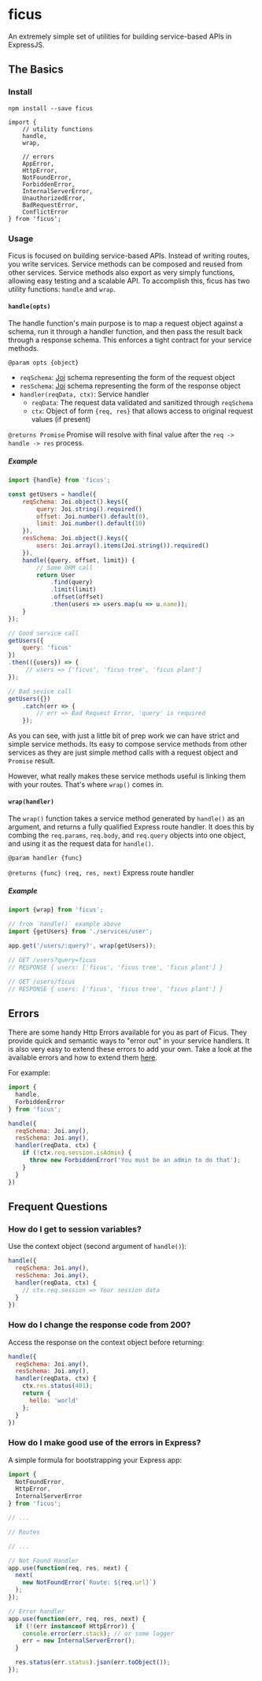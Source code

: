 # ficus

An extremely simple set of utilities for building service-based APIs in ExpressJS.

## The Basics

### Install

```
npm install --save ficus
```

```
import {
    // utility functions
    handle,
    wrap,

    // errors
    AppError,
    HttpError,
    NotFoundError,
    ForbiddenError,
    InternalServerError,
    UnauthorizedError,
    BadRequestError,
    ConflictError
} from 'ficus';
```

### Usage

Ficus is focused on building service-based APIs. Instead of writing routes, you write services. Service methods can be composed and reused from other services. Service methods also export as very simply functions, allowing easy testing and a scalable API. To accomplish this, ficus has two utility functions: `handle` and `wrap`.

#### `handle(opts)`

The handle function's main purpose is to map a request object against a schema, run it through a handler function, and then pass the result back through a response schema. This enforces a tight contract for your service methods.

`@param opts {object}`
- `reqSchema`: [Joi](https://github.com/hapijs/joi) schema representing the form of the request object
- `resSchema`: [Joi](https://github.com/hapijs/joi) schema representing the form of the response object
- `handler(reqData, ctx)`: Service handler
    - `reqData`: The request data validated and sanitized through `reqSchema`
    - `ctx`: Object of form `{req, res}` that allows access to original request values (if present)

`@returns Promise` Promise will resolve with final value after the `req -> handle -> res` process.


##### Example

```js
import {handle} from 'ficus';

const getUsers = handle({
    reqSchema: Joi.object().keys({
        query: Joi.string().required()
        offset: Joi.number().default(0),
        limit: Joi.number().default(10)
    }),
    resSchema: Joi.object().keys({
        users: Joi.array().items(Joi.string()).required()
    }),
    handle({query, offset, limit}) {
        // Some ORM call
        return User
            .find(query)
            .limit(limit)
            .offset(offset)
            .then(users => users.map(u => u.name));
    }
});

// Good service call
getUsers({
    query: 'ficus'
})
.then(({users}) => {
     // users => ['ficus', 'ficus tree', 'ficus plant']
});

// Bad sevice call
getUsers({})
    .catch(err => {
        // err => Bad Request Error, 'query' is required
    });
```

As you can see, with just a little bit of prep work we can have strict and simple service methods. Its easy to compose service methods from other services as they are just simple method calls with a request object and `Promise` result.

However, what really makes these service methods useful is linking them with your routes. That's where `wrap()` comes in.

#### `wrap(handler)`

The `wrap()` function takes a service method generated by `handle()` as an argument, and returns a fully qualified Express route handler. It does this by combing the `req.params`, `req.body`, and `req.query` objects into one object, and using it as the request data for `handle()`.

`@param handler {func}`

`@returns {func} (req, res, next)` Express route handler


##### Example

```js
import {wrap} from 'ficus';

// from `handle()` example above
import {getUsers} from './services/user';

app.get('/users/:query?', wrap(getUsers));

// GET /users?query=ficus
// RESPONSE { users: ['ficus', 'ficus tree', 'ficus plant'] }

// GET /users/ficus
// RESPONSE { users: ['ficus', 'ficus tree', 'ficus plant'] }
```

## Errors

There are some handy Http Errors available for you as part of Ficus. They provide quick and semantic ways to "error out" in your service handlers. It is also very easy to extend these errors to add your own. Take a look at the available errors and how to extend them [here](https://github.com/tshaddix/ficus/blob/master/src/errors.js).

For example:

```js
import {
  handle,
  ForbiddenError
} from 'ficus';

handle({
  reqSchema: Joi.any(),
  resSchema: Joi.any(),
  handler(reqData, ctx) {
    if (!ctx.req.session.isAdmin) {
      throw new ForbiddenError('You must be an admin to do that');
    }
  }
})
```

## Frequent Questions

### How do I get to session variables?

Use the context object (second argument of `handle()`):

```js
handle({
  reqSchema: Joi.any(),
  resSchema: Joi.any(),
  handler(reqData, ctx) {
    // ctx.req.session => Your session data
  }
})
```

### How do I change the response code from 200?

Access the response on the context object before returning:

```js
handle({
  reqSchema: Joi.any(),
  resSchema: Joi.any(),
  handler(reqData, ctx) {
    ctx.res.status(401);
    return {
      hello: 'world'
    };
  }
})
```

### How do I make good use of the errors in Express?

A simple formula for bootstrapping your Express app:

```js
import {
  NotFoundError,
  HttpError,
  InternalServerError
} from 'ficus';

// ...

// Routes

// ...

// Not Found Handler
app.use(function(req, res, next) {
  next(
    new NotFoundError(`Route: ${req.url}`)
  );
});

// Error handler
app.use(function(err, req, res, next) {
  if (!(err instanceof HttpError)) {
    console.error(err.stack); // or some logger
    err = new InternalServerError();
  }

  res.status(err.status).json(err.toObject());
});

```
